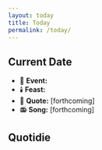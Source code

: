 ```yaml
---
layout: today
title: Today
permalink: /today/
---
```


## Current Date

- 📆 **Event:** 
- 🕯️ **Feast:** 
- 📝 **Quote:** [forthcoming]
- 📻 **Song:** [forthcoming]

## Quotidie

